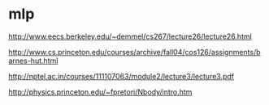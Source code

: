mlp
===

http://www.eecs.berkeley.edu/~demmel/cs267/lecture26/lecture26.html

http://www.cs.princeton.edu/courses/archive/fall04/cos126/assignments/barnes-hut.html

http://nptel.ac.in/courses/111107063/module2/lecture3/lecture3.pdf

http://physics.princeton.edu/~fpretori/Nbody/intro.htm
